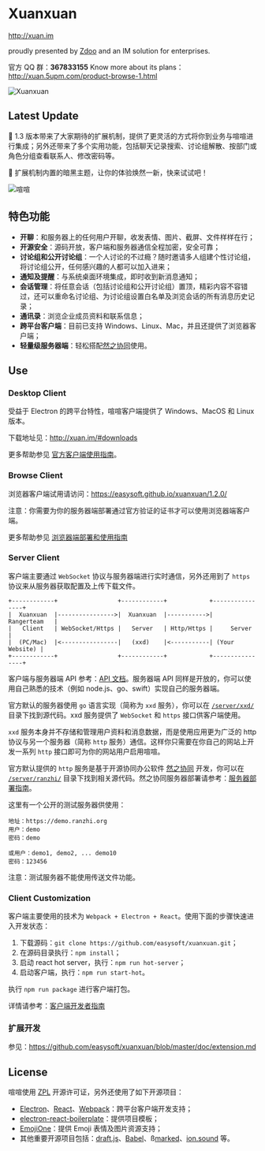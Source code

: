 # Xuanxuan

http://xuan.im

proudly presented by [Zdoo](http://http://www.zdoo.org/) and an IM solution for enterprises.

官方 QQ 群：**367833155**
Know more about its plans：http://xuan.5upm.com/product-browse-1.html

![Xuanxuan](https://raw.githubusercontent.com/easysoft/xuanxuan/master/doc/img/preview.png)

## Latest Update

🎉 1.3 版本带来了大家期待的扩展机制，提供了更灵活的方式将你到业务与喧喧进行集成；另外还带来了多个实用功能，包括聊天记录搜索、讨论组解散、按部门或角色分组查看联系人、修改密码等。

🎉 扩展机制内置的暗黑主题，让你的体验焕然一新，快来试试吧！

![喧喧](https://raw.githubusercontent.com/easysoft/xuanxuan/master/doc/img/extensions/dark-theme-preview.png)

## 特色功能

* **开聊**：和服务器上的任何用户开聊，收发表情、图片、截屏、文件样样在行；
* **开源安全**：源码开放，客户端和服务器通信全程加密，安全可靠；
* **讨论组和公开讨论组**：一个人讨论的不过瘾？随时邀请多人组建个性讨论组，将讨论组公开，任何感兴趣的人都可以加入进来；
* **通知及提醒**：与系统桌面环境集成，即时收到新消息通知；
* **会话管理**：将任意会话（包括讨论组和公开讨论组）置顶，精彩内容不容错过，还可以重命名讨论组、为讨论组设置白名单及浏览会话的所有消息历史记录；
* **通讯录**：浏览企业成员资料和联系信息；
* **跨平台客户端**：目前已支持 Windows、Linux、Mac，并且还提供了浏览器客户端；
* **轻量级服务器端**：轻松搭配[然之协同](http://ranzhico.com)使用。

## Use

### Desktop Client

受益于 Electron 的跨平台特性，喧喧客户端提供了 Windows、MacOS 和 Linux 版本。

下载地址见：http://xuan.im/#downloads

更多帮助参见 [官方客户端使用指南](http://xuan.im/page/1.html)。

### Browse Client

浏览器客户端试用请访问：https://easysoft.github.io/xuanxuan/1.2.0/

注意：你需要为你的服务器端部署通过官方验证的证书才可以使用浏览器端客户端。

更多帮助参见 [浏览器端部署和使用指南](https://github.com/easysoft/xuanxuan/blob/master/doc/browser-usage.md)

### Server Client

客户端主要通过 `WebSocket` 协议与服务器端进行实时通信，另外还用到了 `https` 协议来从服务器获取配置及上传下载文件。

```
+------------+                 +------------+            +----------------+
|  Xuanxuan  |---------------->|  Xuanxuan  |----------->|   Rangerteam   |
|   Client   | WebSocket/Https |   Server   | Http/Https |     Server     |
|  (PC/Mac)  |<----------------|   (xxd)    |<-----------| (Your Website) |
+------------+                 +------------+            +----------------+
```

客户端与服务器端 API 参考：[API 文档](http://xuan.im/page/3.html)。服务器端 API 同样是开放的，你可以使用自己熟悉的技术（例如 node.js、go、swift）实现自己的服务器端。

官方默认的服务器使用 `go` 语言实现（简称为 `xxd` 服务），你可以在 [`/server/xxd/`](https://github.com/easysoft/xuanxuan/tree/master/server/xxd) 目录下找到源代码。xxd 服务提供了 `WebSocket` 和 `https` 接口供客户端使用。

`xxd` 服务本身并不存储和管理用户资料和消息数据，而是使用应用更为广泛的 http 协议与另一个服务器（简称 `http` 服务）通信。这样你只需要在你自己的网站上开发一系列 `http` 接口即可为你的网站用户启用喧喧。

官方默认提供的 `http` 服务是基于开源协同办公软件 [然之协同](https://github.com/easysoft/rangerteam) 开发，你可以在 [`/server/ranzhi/`](https://github.com/easysoft/xuanxuan/tree/master/server/ranzhi) 目录下找到相关源代码。然之协同服务器部署请参考：[服务器部署指南](http://xuan.im/page/2.html)。

这里有一个公开的测试服务器供使用：

```
地址：https://demo.ranzhi.org
用户：demo
密码：demo

或用户：demo1, demo2, ... demo10
密码：123456
```

注意：测试服务器不能使用传送文件功能。

### Client Customization

客户端主要使用的技术为 `Webpack + Electron + React`。使用下面的步骤快速进入开发状态：

1. 下载源码：`git clone https://github.com/easysoft/xuanxuan.git`；
2. 在源码目录执行：`npm install`；
3. 启动 react hot server，执行：`npm run hot-server`；
4. 启动客户端，执行：`npm run start-hot`。

执行 `npm run package` 进行客户端打包。

详情请参考：[客户端开发者指南](https://github.com/easysoft/xuanxuan/blob/master/doc/client-developer.md)

### 扩展开发

参见：https://github.com/easysoft/xuanxuan/blob/master/doc/extension.md

## License

喧喧使用 [ZPL](https://github.com/easysoft/xuanxuan/blob/master/LICENSE) 开源许可证，另外还使用了如下开源项目：

* [Electron](http://electron.atom.io/)、[React](https://facebook.github.io/react/)、[Webpack](https://webpack.github.io)：跨平台客户端开发支持；
* [electron-react-boilerplate](https://github.com/chentsulin/electron-react-boilerplate)：提供项目模板；
* [EmojiOne](http://emojione.com/)：提供 Emoji 表情及图片资源支持；
* 其他重要开源项目包括：[draft.js](https://facebook.github.io/draft-js/)、[Babel](https://babeljs.io/)、ß[marked](https://github.com/chjj/marked)、[ion.sound](https://github.com/IonDen/ion.sound) 等。


